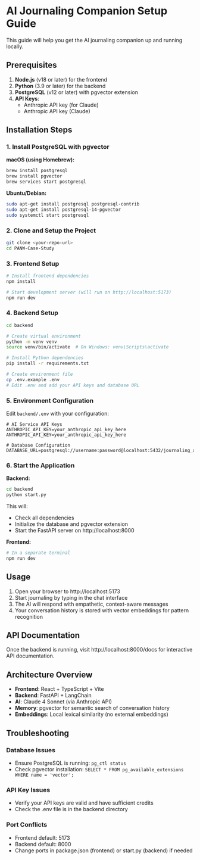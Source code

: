 # AI Journaling Companion Setup Guide

This guide will help you get the AI journaling companion up and running locally.

## Prerequisites

1. **Node.js** (v18 or later) for the frontend
2. **Python** (3.9 or later) for the backend
3. **PostgreSQL** (v12 or later) with pgvector extension
4. **API Keys**:
   - Anthropic API key (for Claude)
   - Anthropic API key (Claude)

## Installation Steps

### 1. Install PostgreSQL with pgvector

**macOS (using Homebrew):**
```bash
brew install postgresql
brew install pgvector
brew services start postgresql
```

**Ubuntu/Debian:**
```bash
sudo apt-get install postgresql postgresql-contrib
sudo apt-get install postgresql-14-pgvector
sudo systemctl start postgresql
```

### 2. Clone and Setup the Project

```bash
git clone <your-repo-url>
cd PANW-Case-Study
```

### 3. Frontend Setup

```bash
# Install frontend dependencies
npm install

# Start development server (will run on http://localhost:5173)
npm run dev
```

### 4. Backend Setup

```bash
cd backend

# Create virtual environment
python -m venv venv
source venv/bin/activate  # On Windows: venv\Scripts\activate

# Install Python dependencies
pip install -r requirements.txt

# Create environment file
cp .env.example .env
# Edit .env and add your API keys and database URL
```

### 5. Environment Configuration

Edit `backend/.env` with your configuration:

```env
# AI Service API Keys
ANTHROPIC_API_KEY=your_anthropic_api_key_here
ANTHROPIC_API_KEY=your_anthropic_api_key_here

# Database Configuration  
DATABASE_URL=postgresql://username:password@localhost:5432/journaling_app
```

### 6. Start the Application

**Backend:**
```bash
cd backend
python start.py
```
This will:
- Check all dependencies
- Initialize the database and pgvector extension
- Start the FastAPI server on http://localhost:8000

**Frontend:**
```bash
# In a separate terminal
npm run dev
```

## Usage

1. Open your browser to http://localhost:5173
2. Start journaling by typing in the chat interface
3. The AI will respond with empathetic, context-aware messages
4. Your conversation history is stored with vector embeddings for pattern recognition

## API Documentation

Once the backend is running, visit http://localhost:8000/docs for interactive API documentation.

## Architecture Overview

- **Frontend**: React + TypeScript + Vite
- **Backend**: FastAPI + LangChain
- **AI**: Claude 4 Sonnet (via Anthropic API)  
- **Memory**: pgvector for semantic search of conversation history
- **Embeddings**: Local lexical similarity (no external embeddings)

## Troubleshooting

### Database Issues
- Ensure PostgreSQL is running: `pg_ctl status`
- Check pgvector installation: `SELECT * FROM pg_available_extensions WHERE name = 'vector';`

### API Key Issues
- Verify your API keys are valid and have sufficient credits
- Check the .env file is in the backend directory

### Port Conflicts
- Frontend default: 5173
- Backend default: 8000
- Change ports in package.json (frontend) or start.py (backend) if needed
